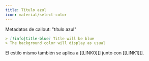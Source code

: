 ```yaml
---
title: Título azul
icon: material/select-color
---
```


Metadatos de callout: "título azul"

```md
> [!info|title-blue] Title will be blue
> The background color will display as usual
```

El estilo mismo también se aplica a [[LINK0]]] junto con [[LINK1]]].